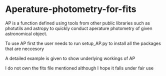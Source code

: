 # Aperature-photometry-for-fits
AP is a function defined using tools from other public libraries such as photutils and astropy to quickly conduct aperature photometry of given astronomical object.

To use AP first the user needs to run setup_AP.py to install all the packages that are neccesory

A detailed example is given to show underlying workings of AP

I do not own the fits file mentioned although I hope it falls under fair use
